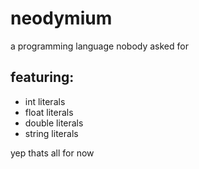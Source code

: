 # neodymium

a programming language nobody asked for

## featuring:

* int literals
* float literals
* double literals
* string literals

yep thats all for now